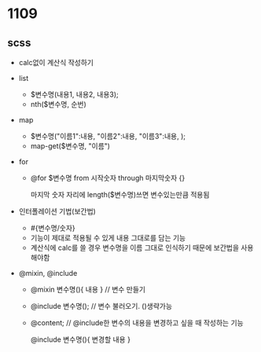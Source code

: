 # 1109

## scss

- calc없이 계산식 작성하기

- list
  - $변수명(내용1, 내용2, 내용3);
  - nth($변수명, 순번)
- map
  - $변수명("이름1":내용, "이름2":내용, "이름3":내용, );
  - map-get($변수명, "이름")

- for

  - @for $변수명 from 시작숫자 through 마지막숫자 {}

    마지막 숫자 자리에 length($변수명)쓰면 변수있는만큼 적용됨

- 인터폴레이션 기법(보간법)

  - \#{변수명/숫자}
  - 기능이 제대로 적용될 수 있게 내용 그대로를 담는 기능
  - 계산식에 calc를 쓸 경우 변수명을 이름 그대로 인식하기 때문에 보간법을 사용해야함

- @mixin, @include

  - @mixin 변수명(){ 내용 }   // 변수 만들기

  - @include 변수명();           // 변수 불러오기. ()생략가능

  - @content;   // @include한 변수의 내용을 변경하고 싶을 때 작성하는 기능

    @include 변수명(){ 변경할 내용 }